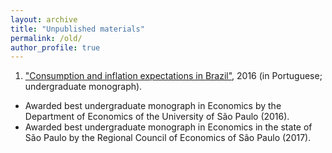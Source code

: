 ```yaml
---
layout: archive
title: "Unpublished materials"
permalink: /old/
author_profile: true
---
```


1. ["Consumption and inflation expectations in Brazil"](/files/monografia/monografia_usp.pdf), 2016 (in Portuguese; undergraduate monograph). 
* Awarded best undergraduate monograph in Economics by the Department of Economics of the University of São Paulo (2016).
* Awarded best undergraduate monograph in Economics in the state of São Paulo by the Regional Council of Economics of São Paulo (2017).
